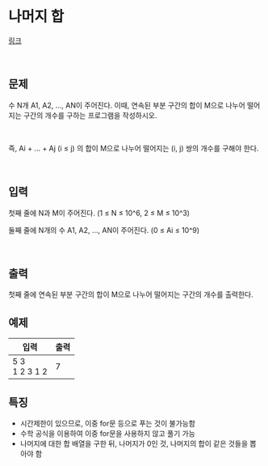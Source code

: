 # 나머지 합

[링크](https://www.acmicpc.net/problem/10986)

<br/>

## 문제

수 N개 A1, A2, ..., AN이 주어진다. 이때, 연속된 부분 구간의 합이 M으로 나누어 떨어지는 구간의 개수를 구하는 프로그램을 작성하시오.

<br/>

즉, Ai + ... + Aj (i ≤ j) 의 합이 M으로 나누어 떨어지는 (i, j) 쌍의 개수를 구해야 한다.

<br/>

## 입력

첫째 줄에 N과 M이 주어진다. (1 ≤ N ≤ 10^6, 2 ≤ M ≤ 10^3)

둘째 줄에 N개의 수 A1, A2, ..., AN이 주어진다. (0 ≤ Ai ≤ 10^9)

<br/>

## 출력

첫째 줄에 연속된 부분 구간의 합이 M으로 나누어 떨어지는 구간의 개수를 출력한다.

## 예제

| 입력                | 출력 |
| ------------------- | ---- |
| 5 3 <br/> 1 2 3 1 2 | 7    |

## 특징

-   시간제한이 있으므로, 이중 for문 등으로 푸는 것이 불가능함
-   수학 공식을 이용하여 이중 for문을 사용하지 않고 풀기 가능
-   나머지에 대한 합 배열을 구한 뒤, 나머지가 0인 것, 나머지의 합이 같은 것들을 뽑아야 함
